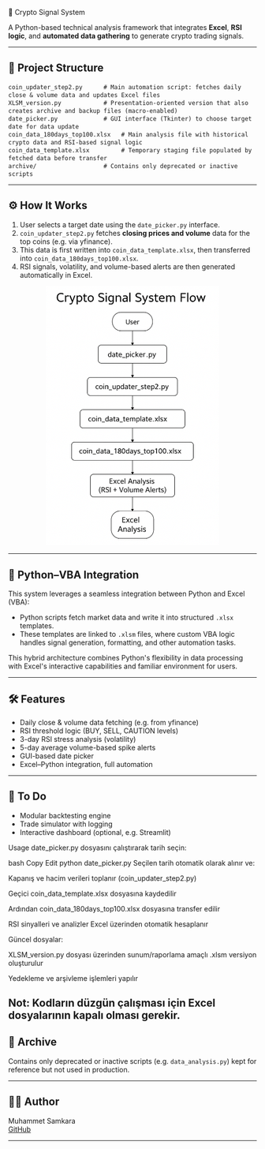  🤔 Crypto Signal System

A Python-based technical analysis framework that integrates **Excel**, **RSI logic**, and **automated data gathering** to generate crypto trading signals.

---

## 📁 Project Structure

```
coin_updater_step2.py      # Main automation script: fetches daily close & volume data and updates Excel files
XLSM_version.py            # Presentation-oriented version that also creates archive and backup files (macro-enabled)
date_picker.py             # GUI interface (Tkinter) to choose target date for data update
coin_data_180days_top100.xlsx   # Main analysis file with historical crypto data and RSI-based signal logic
coin_data_template.xlsx         # Temporary staging file populated by fetched data before transfer
archive/                   # Contains only deprecated or inactive scripts
```

---

## ⚙️ How It Works

1. User selects a target date using the `date_picker.py` interface.
2. `coin_updater_step2.py` fetches **closing prices and volume** data for the top coins (e.g. via yfinance).
3. This data is first written into `coin_data_template.xlsx`, then transferred into `coin_data_180days_top100.xlsx`.
4. RSI signals, volatility, and volume-based alerts are then generated automatically in Excel.


<p align="center">
  <img src="docs/system_flow.png" alt="Crypto Signal System Flow" width="350"/>
</p>

---
## 🔄 Python–VBA Integration

This system leverages a seamless integration between Python and Excel (VBA):

- Python scripts fetch market data and write it into structured `.xlsx` templates.
- These templates are linked to `.xlsm` files, where custom VBA logic handles signal generation, formatting, and other automation tasks.

This hybrid architecture combines Python's flexibility in data processing with Excel's interactive capabilities and familiar environment for users.

---
## 🛠 Features

- Daily close & volume data fetching (e.g. from yfinance)
- RSI threshold logic (BUY, SELL, CAUTION levels)
- 3-day RSI stress analysis (volatility)
- 5-day average volume-based spike alerts
- GUI-based date picker
- Excel–Python integration, full automation

---

## 🚧 To Do

- Modular backtesting engine
- Trade simulator with logging
- Interactive dashboard (optional, e.g. Streamlit)


Usage
date_picker.py dosyasını çalıştırarak tarih seçin:

bash
Copy
Edit
python date_picker.py
Seçilen tarih otomatik olarak alınır ve:

Kapanış ve hacim verileri toplanır (coin_updater_step2.py)

Geçici coin_data_template.xlsx dosyasına kaydedilir

Ardından coin_data_180days_top100.xlsx dosyasına transfer edilir

RSI sinyalleri ve analizler Excel üzerinden otomatik hesaplanır

Güncel dosyalar:

XLSM_version.py dosyası üzerinden sunum/raporlama amaçlı .xlsm versiyon oluşturulur

Yedekleme ve arşivleme işlemleri yapılır

Not: Kodların düzgün çalışması için Excel dosyalarının kapalı olması gerekir.
---

## 📂 Archive

Contains only deprecated or inactive scripts (e.g. `data_analysis.py`) kept for reference but not used in production.

---

## 🧑‍💻 Author


Muhammet Samkara  
[GitHub](https://github.com/msamkara67)

---

